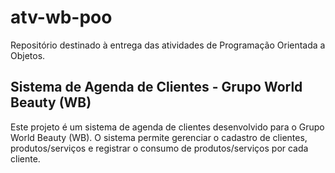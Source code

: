 # atv-wb-poo
Repositório destinado à entrega das atividades de Programação Orientada a Objetos.

## Sistema de Agenda de Clientes - Grupo World Beauty (WB)
Este projeto é um sistema de agenda de clientes desenvolvido para o Grupo World Beauty (WB). O sistema permite gerenciar o cadastro de clientes, produtos/serviços e registrar o consumo de produtos/serviços por cada cliente.
